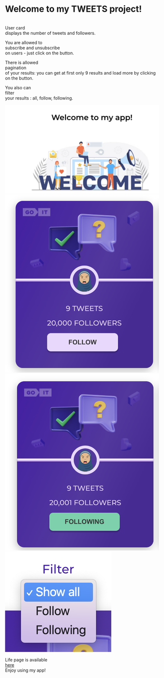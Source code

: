 <h1>Welcome to my TWEETS project!</h1>

<br>User card</br> displays the number of tweets and followers. 

You are allowed to <br>subscribe and unsubscribe</br>  on users - just click on the button.

There is allowed <br>pagination</br> of your results: you can get at first only 9 results and load more by clicking on the button.

You also can <br>filter</br> your results : all, follow, following.

![Screenshot 1](/src/images/scr1.png)
![Screenshot 2](/src/images/scr2.png)
![Screenshot 3](/src/images/scr3.png)
![Screenshot 4](/src/images/scr4.png)

Life page is available <br>[here](sonyaaat.github.io/tweets-test-task/)</br>
Enjoy using my app!
